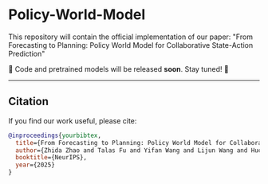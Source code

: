 # Policy-World-Model

This repository will contain the official implementation of our paper:
"From Forecasting to Planning: Policy World Model for Collaborative State-Action Prediction"

📌 Code and pretrained models will be released **soon**. Stay tuned! 🚀

---

## Citation
If you find our work useful, please cite:
```bibtex
@inproceedings{yourbibtex,
  title={From Forecasting to Planning: Policy World Model for Collaborative State-Action Prediction},
  author={Zhida Zhao and Talas Fu and Yifan Wang and Lijun Wang and Huchuan Lu},
  booktitle={NeurIPS},
  year={2025}
}
